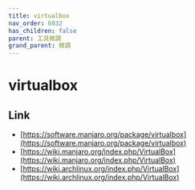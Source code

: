 ```yaml
---
title: virtualbox
nav_order: 6032
has_children: false
parent: 工具微調
grand_parent: 微調
---
```



# virtualbox

## Link

* [https://software.manjaro.org/package/virtualbox](https://software.manjaro.org/package/virtualbox)
* [https://wiki.manjaro.org/index.php/VirtualBox](https://wiki.manjaro.org/index.php/VirtualBox)
* [https://wiki.archlinux.org/index.php/VirtualBox](https://wiki.archlinux.org/index.php/VirtualBox)
